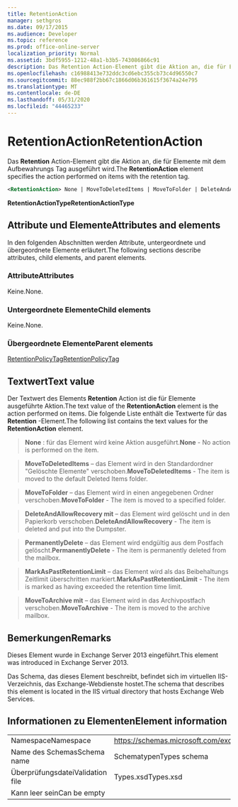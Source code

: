 ```yaml
---
title: RetentionAction
manager: sethgros
ms.date: 09/17/2015
ms.audience: Developer
ms.topic: reference
ms.prod: office-online-server
localization_priority: Normal
ms.assetid: 3bdf5955-1212-48a1-b3b5-743086866c91
description: Das Retention Action-Element gibt die Aktion an, die für Elemente mit dem Aufbewahrungs Tag ausgeführt wird.
ms.openlocfilehash: c16988413e732ddc3cd6ebc355cb73c4d96550c7
ms.sourcegitcommit: 88ec988f2bb67c1866d06b361615f3674a24e795
ms.translationtype: MT
ms.contentlocale: de-DE
ms.lasthandoff: 05/31/2020
ms.locfileid: "44465233"
---
```

# <a name="retentionaction"></a><span data-ttu-id="e2dc3-103">RetentionAction</span><span class="sxs-lookup"><span data-stu-id="e2dc3-103">RetentionAction</span></span>

<span data-ttu-id="e2dc3-104">Das **Retention** Action-Element gibt die Aktion an, die für Elemente mit dem Aufbewahrungs Tag ausgeführt wird.</span><span class="sxs-lookup"><span data-stu-id="e2dc3-104">The **RetentionAction** element specifies the action performed on items with the retention tag.</span></span> 
  
```XML
<RetentionAction> None | MoveToDeletedItems | MoveToFolder | DeleteAndAllowRecovery | PermanentlyDelete | MarkAsPastRetentionLimit | MoveToArchive <RetentionAction>
```

 <span data-ttu-id="e2dc3-105">**RetentionActionType**</span><span class="sxs-lookup"><span data-stu-id="e2dc3-105">**RetentionActionType**</span></span>
## <a name="attributes-and-elements"></a><span data-ttu-id="e2dc3-106">Attribute und Elemente</span><span class="sxs-lookup"><span data-stu-id="e2dc3-106">Attributes and elements</span></span>

<span data-ttu-id="e2dc3-107">In den folgenden Abschnitten werden Attribute, untergeordnete und übergeordnete Elemente erläutert.</span><span class="sxs-lookup"><span data-stu-id="e2dc3-107">The following sections describe attributes, child elements, and parent elements.</span></span>
  
### <a name="attributes"></a><span data-ttu-id="e2dc3-108">Attribute</span><span class="sxs-lookup"><span data-stu-id="e2dc3-108">Attributes</span></span>

<span data-ttu-id="e2dc3-109">Keine.</span><span class="sxs-lookup"><span data-stu-id="e2dc3-109">None.</span></span>
  
### <a name="child-elements"></a><span data-ttu-id="e2dc3-110">Untergeordnete Elemente</span><span class="sxs-lookup"><span data-stu-id="e2dc3-110">Child elements</span></span>

<span data-ttu-id="e2dc3-111">Keine.</span><span class="sxs-lookup"><span data-stu-id="e2dc3-111">None.</span></span>
  
### <a name="parent-elements"></a><span data-ttu-id="e2dc3-112">Übergeordnete Elemente</span><span class="sxs-lookup"><span data-stu-id="e2dc3-112">Parent elements</span></span>

[<span data-ttu-id="e2dc3-113">RetentionPolicyTag</span><span class="sxs-lookup"><span data-stu-id="e2dc3-113">RetentionPolicyTag</span></span>](retentionpolicytag.md)
  
## <a name="text-value"></a><span data-ttu-id="e2dc3-114">Textwert</span><span class="sxs-lookup"><span data-stu-id="e2dc3-114">Text value</span></span>

<span data-ttu-id="e2dc3-115">Der Textwert des Elements **Retention** Action ist die für Elemente ausgeführte Aktion.</span><span class="sxs-lookup"><span data-stu-id="e2dc3-115">The text value of the **RetentionAction** element is the action performed on items.</span></span> <span data-ttu-id="e2dc3-116">Die folgende Liste enthält die Textwerte für das **Retention** -Element.</span><span class="sxs-lookup"><span data-stu-id="e2dc3-116">The following list contains the text values for the **RetentionAction** element.</span></span> 
  
> <span data-ttu-id="e2dc3-117">**None** : für das Element wird keine Aktion ausgeführt.</span><span class="sxs-lookup"><span data-stu-id="e2dc3-117">**None** - No action is performed on the item.</span></span> 
    
> <span data-ttu-id="e2dc3-118">**MoveToDeletedItems** – das Element wird in den Standardordner "Gelöschte Elemente" verschoben.</span><span class="sxs-lookup"><span data-stu-id="e2dc3-118">**MoveToDeletedItems** - The item is moved to the default Deleted Items folder.</span></span> 
    
> <span data-ttu-id="e2dc3-119">**MoveToFolder** – das Element wird in einen angegebenen Ordner verschoben.</span><span class="sxs-lookup"><span data-stu-id="e2dc3-119">**MoveToFolder** - The item is moved to a specified folder.</span></span> 
    
> <span data-ttu-id="e2dc3-120">**DeleteAndAllowRecovery mit** – das Element wird gelöscht und in den Papierkorb verschoben.</span><span class="sxs-lookup"><span data-stu-id="e2dc3-120">**DeleteAndAllowRecovery** - The item is deleted and put into the Dumpster.</span></span> 
    
> <span data-ttu-id="e2dc3-121">**PermanentlyDelete** – das Element wird endgültig aus dem Postfach gelöscht.</span><span class="sxs-lookup"><span data-stu-id="e2dc3-121">**PermanentlyDelete** - The item is permanently deleted from the mailbox.</span></span> 
    
> <span data-ttu-id="e2dc3-122">**MarkAsPastRetentionLimit** – das Element wird als das Beibehaltungs Zeitlimit überschritten markiert.</span><span class="sxs-lookup"><span data-stu-id="e2dc3-122">**MarkAsPastRetentionLimit** - The item is marked as having exceeded the retention time limit.</span></span> 
    
> <span data-ttu-id="e2dc3-123">**MoveToArchive mit** – das Element wird in das Archivpostfach verschoben.</span><span class="sxs-lookup"><span data-stu-id="e2dc3-123">**MoveToArchive** - The item is moved to the archive mailbox.</span></span> 
    
## <a name="remarks"></a><span data-ttu-id="e2dc3-124">Bemerkungen</span><span class="sxs-lookup"><span data-stu-id="e2dc3-124">Remarks</span></span>

<span data-ttu-id="e2dc3-125">Dieses Element wurde in Exchange Server 2013 eingeführt.</span><span class="sxs-lookup"><span data-stu-id="e2dc3-125">This element was introduced in Exchange Server 2013.</span></span>
  
<span data-ttu-id="e2dc3-126">Das Schema, das dieses Element beschreibt, befindet sich im virtuellen IIS-Verzeichnis, das Exchange-Webdienste hostet.</span><span class="sxs-lookup"><span data-stu-id="e2dc3-126">The schema that describes this element is located in the IIS virtual directory that hosts Exchange Web Services.</span></span>
  
## <a name="element-information"></a><span data-ttu-id="e2dc3-127">Informationen zu Elementen</span><span class="sxs-lookup"><span data-stu-id="e2dc3-127">Element information</span></span>

|||
|:-----|:-----|
|<span data-ttu-id="e2dc3-128">Namespace</span><span class="sxs-lookup"><span data-stu-id="e2dc3-128">Namespace</span></span>  <br/> |https://schemas.microsoft.com/exchange/services/2006/types  <br/> |
|<span data-ttu-id="e2dc3-129">Name des Schemas</span><span class="sxs-lookup"><span data-stu-id="e2dc3-129">Schema name</span></span>  <br/> |<span data-ttu-id="e2dc3-130">Schematypen</span><span class="sxs-lookup"><span data-stu-id="e2dc3-130">Types schema</span></span>  <br/> |
|<span data-ttu-id="e2dc3-131">Überprüfungsdatei</span><span class="sxs-lookup"><span data-stu-id="e2dc3-131">Validation file</span></span>  <br/> |<span data-ttu-id="e2dc3-132">Types.xsd</span><span class="sxs-lookup"><span data-stu-id="e2dc3-132">Types.xsd</span></span>  <br/> |
|<span data-ttu-id="e2dc3-133">Kann leer sein</span><span class="sxs-lookup"><span data-stu-id="e2dc3-133">Can be empty</span></span>  <br/> ||
   

